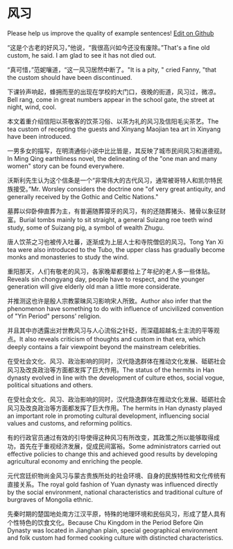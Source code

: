 # 风习

Please help us improve the quality of example sentences! [Edit on Github](https://github.com/jiyushe/jiyu-example-sentence-source/blob/main/chinese/fengxi.md)

<p><span class="chinese">“这是个古老的好风习，”他说，“我很高兴如今还没有废除。”</span><span class="english">That's a fine old custom, he said. I am glad to see it has not died out.</span></p>

<p><span class="chinese">“真可惜，”范妮嚷道，“这一风习居然中断了。</span><span class="english">"It is a pity, " cried Fanny, "that the custom should have been discontinued.</span></p>

<p><span class="chinese">下课铃声响起，蜂拥而至的出现在学校的大门口，夜晚的街道，风习过，微凉。</span><span class="english">Bell rang, come in great numbers appear in the school gate, the street at night, wind, cool.</span></p>

<p><span class="chinese">本文着重介绍信阳以茶敬客的饮茶习俗、以茶为礼的风习及信阳毛尖茶艺。</span><span class="english">The tea custom of recepting the guests and Xinyang Maojian tea art in Xinyang have been introduced.</span></p>

<p><span class="chinese">一男多女的描写，在明清通俗小说中比比皆是，其反映了城市民间风习和道德观。</span><span class="english">In Ming Qing earthliness novel, the delineating of the "one man and many women" story can be found everywhere.</span></p>

<p><span class="chinese">沃斯利先生认为这个信条是一个“非常伟大的古代风习，通常被哥特人和凯尔特民族接受。”</span><span class="english">Mr. Worsley considers the doctrine one "of very great antiquity, and generally received by the Gothic and Celtic Nations."</span></p>

<p><span class="chinese">墓葬以仰卧伸直葬为主，有普遍随葬獐牙的风习，有的还随葬猪头、猪骨以象征财富。</span><span class="english">Burial tombs mainly to sit straight, a general Suizang roe teeth wind study, some of Suizang pig, a symbol of wealth Zhugu.</span></p>

<p><span class="chinese">唐人饮茶之习也被传入吐蕃，逐渐成为上层人士和寺院僧侣的风习。</span><span class="english">Tong Yan Xi tea were also introduced to the Tubo, the upper class has gradually become monks and monasteries to study the wind.</span></p>

<p><span class="chinese">重阳那天，人们有敬老的风习，各家晚辈都要给上了年纪的老人多一些体贴。</span><span class="english">Reveals sin chongyang day, people have to respect, and the younger generation will give elderly old man a little more considerate.</span></p>

<p><span class="chinese">并推测这也许是殷人宗教蒙昧风习影响宋人所致。</span><span class="english">Author also infer that the phenomenon have something to do with influence of uncivilized convention of "Yin Period" persons' religion.</span></p>

<p><span class="chinese">并且其中亦透露出对世教风习与人心流俗之针砭，而深蕴超越名士主流的平等观点。</span><span class="english">It also reveals criticism of thoughts and custom in that era, which deeply contains a fair viewpoint beyond the mainstream celebrities.</span></p>

<p><span class="chinese">在受社会文化、风习、政治影响的同时，汉代隐逸群体在推动文化发展、砥砺社会风习及改良政治等方面都发挥了巨大作用。</span><span class="english">The status of the hermits in Han dynasty evolved in line with the development of culture ethos, social vogue, political situations and others.</span></p>

<p><span class="chinese">在受社会文化、风习、政治影响的同时，汉代隐逸群体在推动文化发展、砥砺社会风习及改良政治等方面都发挥了巨大作用。</span><span class="english">The hermits in Han dynasty played an important role in promoting cultural development, influencing social values and customs, and reforming politics.</span></p>

<p><span class="chinese">有的行政官员通过有效的引导使得这种风习有所改变，其政策之所以能够取得成功，首先在于重视经济发展，促成民间富裕。</span><span class="english">Some administrators carried out effective policies to change this and achieved good results by developing agricultural economy and enriching the people.</span></p>

<p><span class="chinese">元代宫廷织物尚金风习与蒙古贵族所处的社会环境、自身的民族特性和文化传统有直接关系。</span><span class="english">The royal gold fashion of Yuan dynasty was influenced directly by the social environment, national characteristics and traditional culture of burgraves of Mongolia ethnic.</span></p>

<p><span class="chinese">先秦时期的楚国地处南方江汉平原，特殊的地理环境和民俗风习，形成了楚人具有个性特色的饮食文化。</span><span class="english">Because Chu Kingdom in the Period Before Qin Dynasty was located in Jianghan plain, special geographical environment and folk custom had formed cooking culture with distincted characteristics.</span></p>


